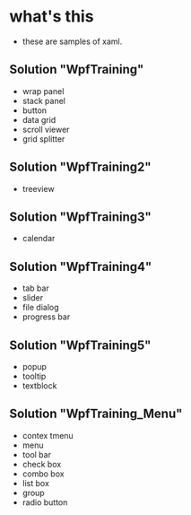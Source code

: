 # what's this

* these are samples of xaml.

## Solution "WpfTraining"

* wrap panel
* stack panel
* button
* data grid
* scroll viewer
* grid splitter

## Solution "WpfTraining2"

* treeview

## Solution "WpfTraining3"

* calendar

## Solution "WpfTraining4"

* tab bar
* slider
* file dialog
* progress bar


## Solution "WpfTraining5"

* popup
* tooltip
* textblock

## Solution "WpfTraining_Menu"
* contex tmenu
* menu
* tool bar
* check box
* combo box
* list box
* group
* radio button


